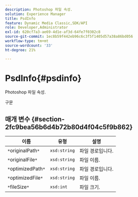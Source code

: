 ```yaml
---
description: Photoshop 파일 속성.
solution: Experience Manager
title: PsdInfo
feature: Dynamic Media Classic,SDK/API
role: Developer,Administrator
exl-id: 620cf7a3-ae69-4d1e-af3d-64fe7f0302c8
source-git-commit: 1ec8b59f442eb96c6c3f5f1405d57a38a86bd056
workflow-type: tm+mt
source-wordcount: '33'
ht-degree: 21%

---
```


# PsdInfo{#psdinfo}

Photoshop 파일 속성.

구문

## 매개 변수 {#section-2fc9bea56b6d4b72b80d4f04c5f9b862}

| 이름 | 유형 | 설명 |
|---|---|---|
| `*`originalPath`*` | `xsd:string` | 파일 경로입니다. |
| `*`originalFile`*` | `xsd:string` | 파일 이름. |
| `*`optimizedPath`*` | `xsd:string` | 파일 경로입니다. |
| `*`optimizedFile`*` | `xsd:string` | 파일 이름. |
| `*`fileSize`*` | `xsd:int` | 파일 크기. |
